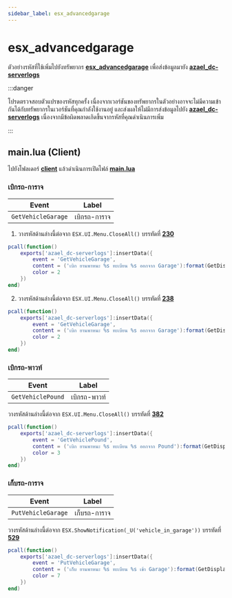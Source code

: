 ```yaml
---
sidebar_label: esx_advancedgarage
---
```


# esx_advancedgarage

ตัวอย่างรหัสที่ใช้เพิ่มไปยังทรัพยากร **[esx_advancedgarage](https://github.com/HumanTree92/VENT_ESX_Scripts/tree/main/esx_advancedgarage)** เพื่อส่งข้อมูลมายัง **[azael_dc-serverlogs](../../index.md)**

:::danger

โปรดตรวจสอบตัวแปรของรหัสทุกครั้ง เนื่องจากเวอร์ชันของทรัพยากรในตัวอย่างอาจจะไม่มีความเข้ากันได้กับทรัพยากรในเวอร์ชันที่คุณกำลังใช้งานอยู่ และส่งผลให้ไม่มีการส่งข้อมูลไปยัง **[azael_dc-serverlogs](../../index.md)** เนื่องจากมีข้อผิดพลาดเกิดขึ้นจากรหัสที่คุณดำเนินการเพิ่ม

:::

## main.lua (Client)

ไปยังโฟลเดอร์ **[client](https://github.com/HumanTree92/VENT_ESX_Scripts/tree/main/esx_advancedgarage/client)** แล้วดำเนินการเปิดไฟล์ **[main.lua](https://github.com/HumanTree92/VENT_ESX_Scripts/blob/main/esx_advancedgarage/client/main.lua)**

### เบิกรถ-การาจ

| Event                                  | Label
|----------------------------------------|----------------------------------------
| `GetVehicleGarage`                     | เบิกรถ-การาจ

1. วางรหัสด้านล่างนี้ต่อจาก `ESX.UI.Menu.CloseAll()` บรรทัดที่ **[230](https://github.com/HumanTree92/VENT_ESX_Scripts/blob/main/esx_advancedgarage/client/main.lua#L230)**

```lua
pcall(function()
    exports['azael_dc-serverlogs']:insertData({
        event = 'GetVehicleGarage',
        content = ('เบิก ยานพาหนะ %s ทะเบียน %s ออกจาก Garage'):format(GetDisplayNameFromVehicleModel(vehVehicle.model), vehPlate),
        color = 2
    })
end)
```

2. วางรหัสด้านล่างนี้ต่อจาก `ESX.UI.Menu.CloseAll()` บรรทัดที่ **[238](https://github.com/HumanTree92/VENT_ESX_Scripts/blob/main/esx_advancedgarage/client/main.lua#L238)**

```lua
pcall(function()
    exports['azael_dc-serverlogs']:insertData({
        event = 'GetVehicleGarage',
        content = ('เบิก ยานพาหนะ %s ทะเบียน %s ออกจาก Garage'):format(GetDisplayNameFromVehicleModel(vehVehicle.model), vehPlate),
        color = 2
    })
end)
```

### เบิกรถ-พาวท์

| Event                                  | Label
|----------------------------------------|----------------------------------------
| `GetVehiclePound`                      | เบิกรถ-พาวท์

วางรหัสด้านล่างนี้ต่อจาก `ESX.UI.Menu.CloseAll()` บรรทัดที่ **[382](https://github.com/HumanTree92/VENT_ESX_Scripts/blob/main/esx_advancedgarage/client/main.lua#L382)**

```lua
pcall(function()
    exports['azael_dc-serverlogs']:insertData({
        event = 'GetVehiclePound',
        content = ('เบิก ยานพาหนะ %s ทะเบียน %s ออกจาก Pound'):format(GetDisplayNameFromVehicleModel(vehVehicle.model), vehPlate),
        color = 3
    })
end)
```

### เก็บรถ-การาจ

| Event                                  | Label
|----------------------------------------|----------------------------------------
| `PutVehicleGarage`                     | เก็บรถ-การาจ

วางรหัสด้านล่างนี้ต่อจาก `ESX.ShowNotification(_U('vehicle_in_garage'))` บรรทัดที่ **[529](https://github.com/HumanTree92/VENT_ESX_Scripts/blob/main/esx_advancedgarage/client/main.lua#L529)**

```lua
pcall(function()
    exports['azael_dc-serverlogs']:insertData({
        event = 'PutVehicleGarage',
        content = ('เก็บ ยานพาหนะ %s ทะเบียน %s เข้า Garage'):format(GetDisplayNameFromVehicleModel(vehicleProps.model), vehicleProps.plate),
        color = 7
    })
end)
```
